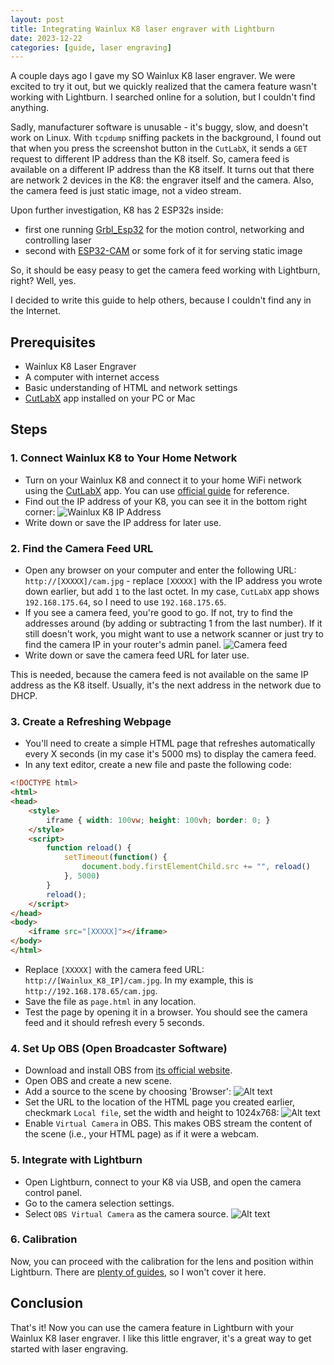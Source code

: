 ```yaml
---
layout: post
title: Integrating Wainlux K8 laser engraver with Lightburn
date: 2023-12-22
categories: [guide, laser engraving]
---
```


A couple days ago I gave my SO Wainlux K8 laser engraver. We were excited to try it out, but we quickly realized that the
camera feature wasn't working with Lightburn. I searched online for a solution, but I couldn't find anything.

Sadly, manufacturer software is unusable - it's buggy, slow, and doesn't work on Linux.
With `tcpdump` sniffing packets in the background, I found out that when you press the screenshot button in the `CutLabX`, it sends
a `GET` request to different IP address than the K8 itself. So, camera feed is available on a different IP address
than the K8 itself. It turns out that there are network 2 devices in the K8: the engraver itself and the camera.
Also, the camera feed is just static image, not a video stream.

Upon further investigation, K8 has 2 ESP32s inside:

- first one running [Grbl_Esp32](https://github.com/bdring/Grbl_Esp32) for the motion control, networking and controlling laser
- second with [ESP32-CAM](https://github.com/s60sc/ESP32-CAM_MJPEG2SD) or some fork of it for serving static image

So, it should be easy peasy to get the camera feed working with Lightburn, right? Well, yes.

I decided to write this guide to help others, because I couldn't find any in the Internet.

## Prerequisites

- Wainlux K8 Laser Engraver
- A computer with internet access
- Basic understanding of HTML and network settings
- [CutLabX](https://www.cutlabx.com/) app installed on your PC or Mac

## Steps

### 1. Connect Wainlux K8 to Your Home Network

- Turn on your Wainlux K8 and connect it to your home WiFi network using the [CutLabX](https://www.cutlabx.com/)
app. You can use [official guide](https://www.youtube.com/watch?v=byPe0WHrXj4) for reference.
- Find out the IP address of your K8, you can see it in the bottom right corner:
![Wainlux K8 IP Address](/assets/images/wainlux-k8-ip-address.png)
- Write down or save the IP address for later use.

### 2. Find the Camera Feed URL

- Open any browser on your computer and enter the following URL: `http://[XXXXX]/cam.jpg` - replace `[XXXXX]` with the IP
address you wrote down earlier, but add `1` to the last octet. In my case, `CutLabX` app shows `192.168.175.64`, so I need to use
`192.168.175.65`.
- If you see a camera feed, you're good to go. If not, try to find the addresses around (by adding or subtracting 1 from the last number).
If it still doesn't work, you might want to use a network scanner or just try to find the camera IP in your router's admin panel.
![Camera feed](/assets/images/camera-feed.png)
- Write down or save the camera feed URL for later use.

This is needed, because the camera feed is not available on the same IP address as the K8 itself.
Usually, it's the next address in the network due to DHCP.

### 3. Create a Refreshing Webpage

- You'll need to create a simple HTML page that refreshes automatically every X seconds (in my case it's 5000 ms) to display the camera feed.
- In any text editor, create a new file and paste the following code:

```html
<!DOCTYPE html>
<html>
<head>
    <style>
        iframe { width: 100vw; height: 100vh; border: 0; }
    </style>
    <script>
        function reload() {
            setTimeout(function() {
                document.body.firstElementChild.src += "", reload()
            }, 5000)
        }
        reload();
    </script>
</head>
<body>
    <iframe src="[XXXXX]"></iframe>
</body>
</html>
```

- Replace `[XXXXX]` with the camera feed URL: `http://[Wainlux_K8_IP]/cam.jpg`. In my example, this is `http://192.168.178.65/cam.jpg`.
- Save the file as `page.html` in any location.
- Test the page by opening it in a browser. You should see the camera feed and it should refresh every 5 seconds.

### 4. Set Up OBS (Open Broadcaster Software)

- Download and install OBS from [its official website](https://obsproject.com/).
- Open OBS and create a new scene.
- Add a source to the scene by choosing 'Browser':
![Alt text](/assets/images/obs-1.png)
- Set the URL to the location of the HTML page you created earlier, checkmark `Local file`, set the width and height to 1024x768:
![Alt text](/assets/images/obs-2.png)
- Enable `Virtual Camera` in OBS. This makes OBS stream the content of the scene (i.e., your HTML page) as if it were a webcam.

### 5. Integrate with Lightburn

- Open Lightburn, connect to your K8 via USB, and open the camera control panel.
- Go to the camera selection settings.
- Select `OBS Virtual Camera` as the camera source.
![Alt text](/assets/images/lightburn-1.png)

### 6. Calibration

Now, you can proceed with the calibration for the lens and position within Lightburn.
There are [plenty of guides](https://www.youtube.com/results?search_query=lightburn+camera+setup), so I won't cover it here.

## Conclusion

That's it! Now you can use the camera feature in Lightburn with your Wainlux K8 laser engraver.
I like this little engraver, it's a great way to get started with laser engraving.
